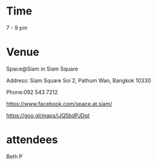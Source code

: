# Time
7 - 9 pm

# Venue
Space@Siam in Siam Square

Address: Siam Square Soi 2, Pathum Wan, Bangkok 10330

Phone:092 543 7212

https://www.facebook.com/space.at.siam/

https://goo.gl/maps/iJQ5bdPJDqt

# attendees
Beth P
